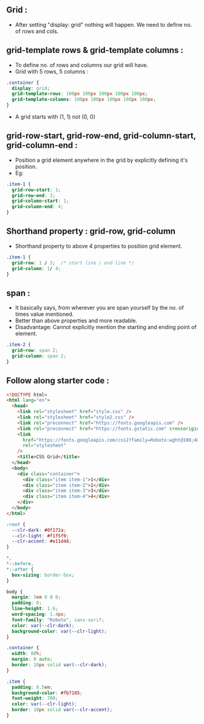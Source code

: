 ## Grid :

- After setting "display: grid" nothing will happen. We need to define no. of rows and cols.

## grid-template rows & grid-template columns :

- To define no. of rows and columns our grid will have.
- Grid with 5 rows, 5 columns :
```css
.container {
  display: grid;
  grid-template-rows: 100px 100px 100px 100px 100px;
  grid-template-columns: 100px 100px 100px 100px 100px;
}
```
- A grid starts with (1, 1) not (0, 0)

## grid-row-start, grid-row-end, grid-column-start, grid-column-end :

- Position a grid element anywhere in the grid by explicitly defining it's position.
- Eg: 
```css
.item-1 {
  grid-row-start: 1;
  grid-row-end: 3;
  grid-column-start: 1;
  grid-column-end: 4;
}
```

## Shorthand property : grid-row, grid-column

- Shorthand property to above 4 properties to position grid element.
```css
.item-1 {
  grid-row: 1 / 3;  /* start line / end line */
  grid-column: 1/ 4;
}
```

## span :

- It basically says, from wherever you are span yourself by the no. of times value mentioned.
- Better than above properties and more readable.
- Disadvantage: Cannot explicitly mention the starting and ending point of element.
```css
.item-2 {
  grid-row: span 2;
  grid-column: span 2;
}
```

## Follow along starter code :

```html
<!DOCTYPE html>
<html lang="en">
  <head>
    <link rel="stylesheet" href="style.css" />
    <link rel="stylesheet" href="style2.css" />
    <link rel="preconnect" href="https://fonts.googleapis.com" />
    <link rel="preconnect" href="https://fonts.gstatic.com" crossorigin />
    <link
      href="https://fonts.googleapis.com/css2?family=Roboto:wght@100;400;700&display=swap"
      rel="stylesheet"
    />
    <title>CSS Grid</title>
  </head>
  <body>
    <div class="container">
      <div class="item item-1">1</div>
      <div class="item item-2">2</div>
      <div class="item item-3">3</div>
      <div class="item item-4">4</div>
    </div>
  </body>
</html>
```

```css
:root {
  --clr-dark: #0f172a;
  --clr-light: #f1f5f9;
  --clr-accent: #e11d48;
}

*,
*::before,
*::after {
  box-sizing: border-box;
}

body {
  margin: 5em 0 0 0;
  padding: 0;
  line-height: 1.6;
  word-spacing: 1.4px;
  font-family: "Roboto", sans-serif;
  color: var(--clr-dark);
  background-color: var(--clr-light);
}

.container {
  width: 80%;
  margin: 0 auto;
  border: 10px solid var(--clr-dark);
}

.item {
  padding: 0.5em;
  background-color: #fb7185;
  font-weight: 700;
  color: var(--clr-light);
  border: 10px solid var(--clr-accent);
}
```

